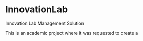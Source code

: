 # InnovationLab
Innovation Lab Management Solution

This is an academic project where it was requested to create a 
                                                                           
